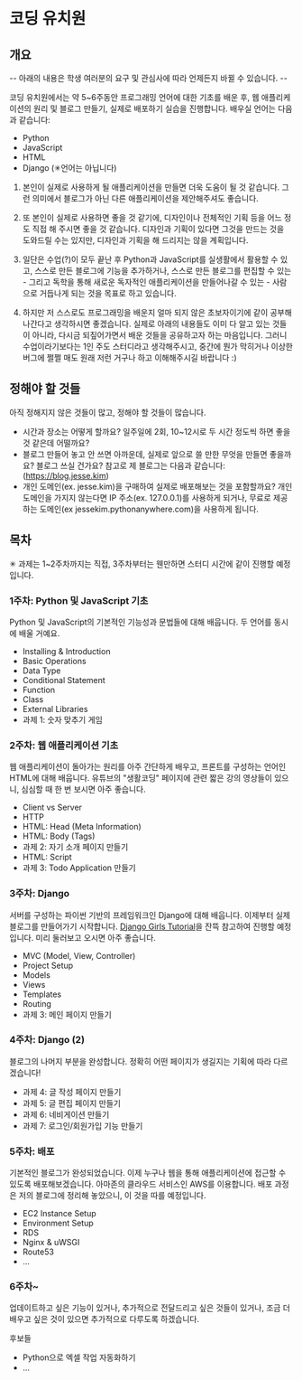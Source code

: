 # 코딩 유치원

## 개요

-- 아래의 내용은 학생 여러분의 요구 및 관심사에 따라 언제든지 바뀔 수 있습니다. --

코딩 유치원에서는 약 5~6주동안 프로그래밍 언어에 대한 기초를 배운 후, 웹 애플리케이션의 원리 및 블로그 만들기, 실제로 배포하기 실습을 진행합니다. 배우실 언어는 다음과 같습니다:

- Python
- JavaScript
- HTML
- Django (✳︎언어는 아닙니다)

1. 본인이 실제로 사용하게 될 애플리케이션을 만들면 더욱 도움이 될 것 같습니다. 그런 의미에서 블로그가 아닌 다른 애플리케이션을 제안해주셔도 좋습니다.

2. 또 본인이 실제로 사용하면 좋을 것 같기에, 디자인이나 전체적인 기획 등을 어느 정도 직접 해 주시면 좋을 것 같습니다. 디자인과 기획이 있다면 그것을 만드는 것을 도와드릴 수는 있지만, 디자인과 기획을 해 드리지는 않을 계획입니다.

3. 일단은 수업(?)이 모두 끝난 후 Python과 JavaScript를 실생활에서 활용할 수 있고, 스스로 만든 블로그에 기능을 추가하거나, 스스로 만든 블로그를 편집할 수 있는 - 그리고 독학을 통해 새로운 독자적인 애플리케이션을 만들어나갈 수 있는 - 사람으로 거듭나게 되는 것을 목표로 하고 있습니다.

4. 하지만 저 스스로도 프로그래밍을 배운지 얼마 되지 않은 초보자이기에 같이 공부해나간다고 생각하시면 좋겠습니다. 실제로 아래의 내용들도 이미 다 알고 있는 것들이 아니라, 다시금 되짚어가면서 배운 것들을 공유하고자 하는 마음입니다. 그러니 수업이라기보다는 1인 주도 스터디라고 생각해주시고, 중간에 뭔가 막히거나 이상한 버그에 쩔쩔 매도 원래 저런 거구나 하고 이해해주시길 바랍니다 :)

## 정해야 할 것들

아직 정해지지 않은 것들이 많고, 정해야 할 것들이 많습니다.

- 시간과 장소는 어떻게 할까요? 일주일에 2회, 10~12시로 두 시간 정도씩 하면 좋을 것 같은데 어떨까요?
- 블로그 만들어 놓고 안 쓰면 아까운데, 실제로 앞으로 쓸 만한 무엇을 만들면 좋을까요? 블로그 쓰실 건가요? 참고로 제 블로그는 다음과 같습니다: (https://blog.jesse.kim)
- 개인 도메인(ex. jesse.kim)을 구매하여 실제로 배포해보는 것을 포함할까요? 개인 도메인을 가지지 않는다면 IP 주소(ex. 127.0.0.1)를 사용하게 되거나, 무료로 제공하는 도메인(ex jessekim.pythonanywhere.com)을 사용하게 됩니다.

## 목차

✳︎ 과제는 1~2주차까지는 직접, 3주차부터는 웬만하면 스터디 시간에 같이 진행할 예정입니다.

### 1주차: Python 및 JavaScript 기초

Python 및 JavaScript의 기본적인 기능성과 문법들에 대해 배웁니다. 두 언어를 동시에 배울 거예요.

- Installing & Introduction
- Basic Operations
- Data Type
- Conditional Statement
- Function
- Class
- External Libraries
- 과제 1: 숫자 맞추기 게임

### 2주차: 웹 애플리케이션 기초

웹 애플리케이션이 돌아가는 원리를 아주 간단하게 배우고, 프론트를 구성하는 언어인 HTML에 대해 배웁니다. 유튜브의 "생활코딩" 페이지에 관련 짧은 강의 영상들이 있으니, 심심할 때 한 번 보시면 아주 좋습니다.

- Client vs Server
- HTTP
- HTML: Head (Meta Information)
- HTML: Body (Tags)
- 과제 2: 자기 소개 페이지 만들기
- HTML: Script
- 과제 3: Todo Application 만들기

### 3주차: Django

서버를 구성하는 파이썬 기반의 프레임워크인 Django에 대해 배웁니다. 이제부터 실제 블로그를 만들어가기 시작합니다. [Django Girls Tutorial](https://tutorial.djangogirls.org/ko/)을 잔뜩 참고하여 진행할 예정입니다. 미리 둘러보고 오시면 아주 좋습니다.

- MVC (Model, View, Controller)
- Project Setup
- Models
- Views
- Templates
- Routing
- 과제 3: 메인 페이지 만들기

### 4주차: Django (2)

블로그의 나머지 부분을 완성합니다. 정확히 어떤 페이지가 생길지는 기획에 따라 다르겠습니다!

- 과제 4: 글 작성 페이지 만들기
- 과제 5: 글 편집 페이지 만들기
- 과제 6: 네비게이션 만들기
- 과제 7: 로그인/회원가입 기능 만들기

### 5주차: 배포

기본적인 블로그가 완성되었습니다. 이제 누구나 웹을 통해 애플리케이션에 접근할 수 있도록 배포해보겠습니다. 아마존의 클라우드 서비스인 AWS를 이용합니다. 배포 과정은 저의 블로그에 정리해 놓았으니, 이 것을 따를 예정입니다.

- EC2 Instance Setup
- Environment Setup
- RDS
- Nginx & uWSGI
- Route53
- ...

### 6주차~

업데이트하고 싶은 기능이 있거나, 추가적으로 전달드리고 싶은 것들이 있거나, 조금 더 배우고 싶은 것이 있으면 추가적으로 다루도록 하겠습니다.

후보들

- Python으로 엑셀 작업 자동화하기
- ...
